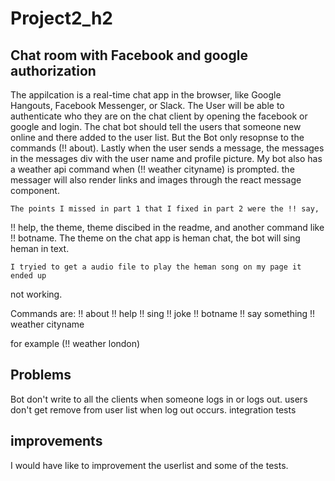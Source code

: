 # Project2_h2

## Chat room with Facebook and google authorization 

The appilcation is a real-time chat app in the browser, like Google Hangouts, 
Facebook Messenger, or Slack. The User will be able to authenticate who they
are on the chat client by opening the facebook or google and login. 
The chat bot should tell the users that someone new online and there added to 
the user list. But the Bot only resopnse to the commands (!! about). Lastly 
when the user sends a message, the messages in the messages div with the 
user name and profile picture. My bot also has a weather api command  when
(!! weather cityname) is prompted. the messager will also render links and images
through the react message component.
    
    The points I missed in part 1 that I fixed in part 2 were the !! say, 
!! help, the theme, theme discibed in the readme, and another command like 
!! botname. The theme on the chat app is heman chat, the bot will sing heman 
in text. 
    
    I tryied to get a audio file to play the heman song on my page it ended up
not working.

Commands are:
!! about
!! help
!! sing
!! joke
!! botname
!! say something
!! weather cityname 


for example (!! weather london)

## Problems


Bot don't write to all the clients when someone logs in or logs out.
users don't get remove from user list when log out occurs.
integration tests

## improvements


I would have like to improvement the userlist and some of the tests.
